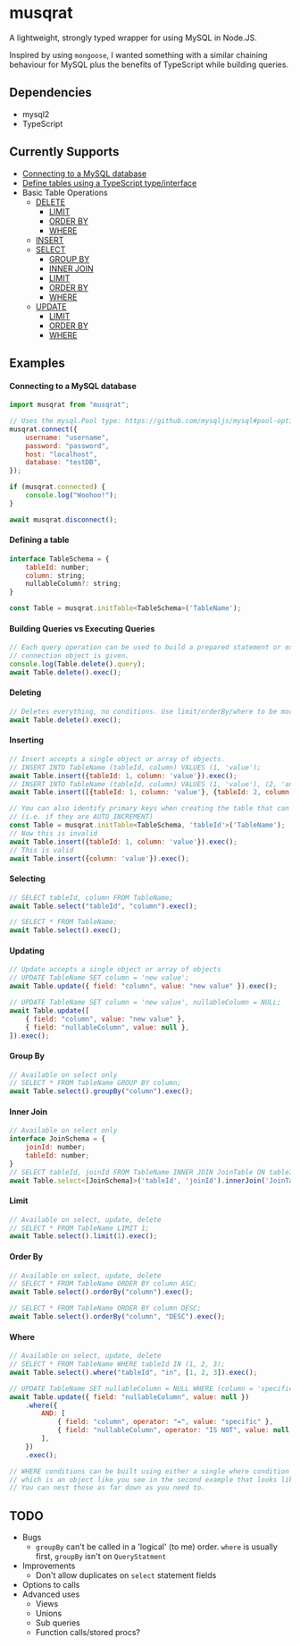 # musqrat

A lightweight, strongly typed wrapper for using MySQL in Node.JS.

Inspired by using `mongoose`, I wanted something with a similar chaining behaviour for MySQL plus the benefits of TypeScript while building queries.

## Dependencies

-   mysql2
-   TypeScript

## Currently Supports

-   [Connecting to a MySQL database](#connecting-to-a-mysql-database)
-   [Define tables using a TypeScript type/interface](#defining-a-table)
-   Basic Table Operations
    -   [DELETE](#deleting)
        -   [LIMIT](#limit)
        -   [ORDER BY](#order-by)
        -   [WHERE](#where)
    -   [INSERT](#inserting)
    -   [SELECT](#selecting)
        -   [GROUP BY](#group-by)
        -   [INNER JOIN](#inner-join)
        -   [LIMIT](#limit)
        -   [ORDER BY](#order-by)
        -   [WHERE](#where)
    -   [UPDATE](#updating)
        -   [LIMIT](#limit)
        -   [ORDER BY](#order-by)
        -   [WHERE](#where)

## Examples

#### Connecting to a MySQL database

```js
import musqrat from "musqrat";

// Uses the mysql.Pool type: https://github.com/mysqljs/mysql#pool-options
musqrat.connect({
    username: "username",
    password: "password",
    host: "localhost",
    database: "testDB",
});

if (musqrat.connected) {
    console.log("Woohoo!");
}

await musqrat.disconnect();
```

#### Defining a table

```js
interface TableSchema = {
    tableId: number;
    column: string;
    nullableColumn?: string;
}

const Table = musqrat.initTable<TableSchema>('TableName');
```

#### Building Queries vs Executing Queries

```js
// Each query operation can be used to build a prepared statement or execute against the database if the
// connection object is given.
console.log(Table.delete().query);
await Table.delete().exec();
```

#### Deleting

```js
// Deletes everything, no conditions. Use limit/orderBy/where to be more specific.
await Table.delete().exec();
```

#### Inserting

```js
// Insert accepts a single object or array of objects.
// INSERT INTO TableName (tableId, column) VALUES (1, 'value');
await Table.insert({tableId: 1, column: 'value'}).exec();
// INSERT INTO TableName (tableId, column) VALUES (1, 'value'), (2, 'another');
await Table.insert([{tableId: 1, column: 'value'}, {tableId: 2, column: 'another'}]).exec();

// You can also identify primary keys when creating the table that can be excluded from insertion
// (i.e. if they are AUTO_INCREMENT)
const Table = musqrat.initTable<TableSchema, 'tableId'>('TableName');
// Now this is invalid
await Table.insert({tableId: 1, column: 'value'}).exec();
// This is valid
await Table.insert({column: 'value'}).exec();
```

#### Selecting

```js
// SELECT tableId, column FROM TableName;
await Table.select("tableId", "column").exec();

// SELECT * FROM TableName;
await Table.select().exec();
```

#### Updating

```js
// Update accepts a single object or array of objects
// UPDATE TableName SET column = 'new value';
await Table.update({ field: "column", value: "new value" }).exec();

// UPDATE TableName SET column = 'new value', nullableColumn = NULL;
await Table.update([
    { field: "column", value: "new value" },
    { field: "nullableColumn", value: null },
]).exec();
```

#### Group By

```js
// Available on select only
// SELECT * FROM TableName GROUP BY column;
await Table.select().groupBy("column").exec();
```

#### Inner Join

```js
// Available on select only
interface JoinSchema = {
    joinId: number;
    tableId: number;
}
// SELECT tableId, joinId FROM TableName INNER JOIN JoinTable ON tableId = tableId;
await Table.select<[JoinSchema]>('tableId', 'joinId').innerJoin('JoinTable', 'tableId', 'tableId').exec();
```

#### Limit

```js
// Available on select, update, delete
// SELECT * FROM TableName LIMIT 1;
await Table.select().limit(1).exec();
```

#### Order By

```js
// Available on select, update, delete
// SELECT * FROM TableName ORDER BY column ASC;
await Table.select().orderBy("column").exec();

// SELECT * FROM TableName ORDER BY column DESC;
await Table.select().orderBy("column", "DESC").exec();
```

#### Where

```js
// Available on select, update, delete
// SELECT * FROM TableName WHERE tableId IN (1, 2, 3);
await Table.select().where("tableId", "in", [1, 2, 3]).exec();

// UPDATE TableName SET nullableColumn = NULL WHERE (column = 'specific' AND nullableColumn IS NOT NULL);
await Table.update({ field: "nullableColumn", value: null })
    .where({
        AND: [
            { field: "column", operator: "=", value: "specific" },
            { field: "nullableColumn", operator: "IS NOT", value: null },
        ],
    })
    .exec();

// WHERE conditions can be built using either a single where condition or an 'aggregation'
// which is an object like you see in the second example that looks like this: {AND?: <>, OR?: <>}
// You can nest those as far down as you need to.
```

## TODO

-   Bugs
    -   `groupBy` can't be called in a 'logical' (to me) order. `where` is usually first, `groupBy` isn't on `QueryStatment`
-   Improvements
    -   Don't allow duplicates on `select` statement fields
-   Options to calls
-   Advanced uses
    -   Views
    -   Unions
    -   Sub queries
    -   Function calls/stored procs?
